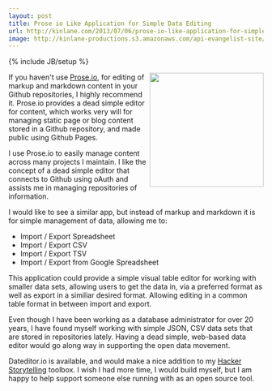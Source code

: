 ```yaml
---
layout: post
title: Prose io Like Application for Simple Data Editing
url: http://kinlane.com/2013/07/06/prose-io-like-application-for-simple-data-editing/
image: http://kinlane-productions.s3.amazonaws.com/api-evangelist-site/blog/prose-io-login.png
---
```

{% include JB/setup %}
<p>
     <a title="Prose.io" href="http://prose.io/"><img src="https://s3.amazonaws.com/kinlane-productions/api-evangelist/prose-io/prose-io-login.png"  width="225" align="right" /></a>
</p>
<p>
     If you haven't use <a title="Prose.io" href="http://prose.io/">Prose.io</a>, for editing of markup and markdown content in your Github repositories, I highly recommend it. Prose.io provides a dead simple editor for content, which works very will for managing static page or blog content stored in a Github repository, and made public using Github Pages. 
</p>
<p>
     I use Prose.io to easily manage content across many projects I maintain. I like the concept of a dead simple editor that connects to Github using oAuth and assists me in managing repositories of information.
</p>
<p>
     I would like to see a similar app, but instead of markup and markdown it is for simple management of data, allowing me to:
</p>
<ul>
     <li>Import / Export Spreadsheet
     </li>
     <li>Import / Export CSV
     </li>
     <li>Import / Export TSV
     </li>
     <li>Import / Export from Google Spreadsheet
     </li>
</ul>
<p>
     This application could provide a simple visual table editor for working with smaller data sets, allowing users to get the data in, via a preferred format as well as export in a similiar desired format. Allowing editing in a common table format in between import and export.
</p>
<p>
     Even though I have been working as a database administrator for over 20 years, I have found myself working with simple JSON, CSV data sets that are stored in repositories lately. Having a dead simple, web-based data editor would go along way in supporting the open data movement.
</p>
<p>
     Dateditor.io is available, and would make a nice addition to my <a title="Hacker Storytelling" href="http://hackerstorytelling.com">Hacker Storytelling</a> toolbox. I wish I had more time, I would build myself, but I am happy to help support someone else running with as an open source tool.
</p>